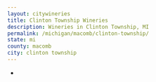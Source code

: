 ```yaml
---
layout: citywineries
title: Clinton Township Wineries
description: Wineries in Clinton Township, MI
permalink: /michigan/macomb/clinton-township/
state: mi
county: macomb
city: clinton township
---
```

-
